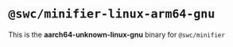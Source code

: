 # `@swc/minifier-linux-arm64-gnu`

This is the **aarch64-unknown-linux-gnu** binary for `@swc/minifier`

